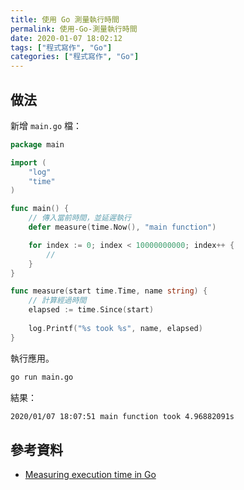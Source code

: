 ```yaml
---
title: 使用 Go 測量執行時間
permalink: 使用-Go-測量執行時間
date: 2020-01-07 18:02:12
tags: ["程式寫作", "Go"]
categories: ["程式寫作", "Go"]
---
```


## 做法

新增 `main.go` 檔：

```Go
package main

import (
	"log"
	"time"
)

func main() {
	// 傳入當前時間，並延遲執行
	defer measure(time.Now(), "main function")

	for index := 0; index < 10000000000; index++ {
		//
	}
}

func measure(start time.Time, name string) {
	// 計算經過時間
	elapsed := time.Since(start)
	
	log.Printf("%s took %s", name, elapsed)
}
```

執行應用。

```BASH
go run main.go
```

結果：

```BASH
2020/01/07 18:07:51 main function took 4.96882091s
```

## 參考資料

- [Measuring execution time in Go](https://coderwall.com/p/cp5fya/measuring-execution-time-in-go)
